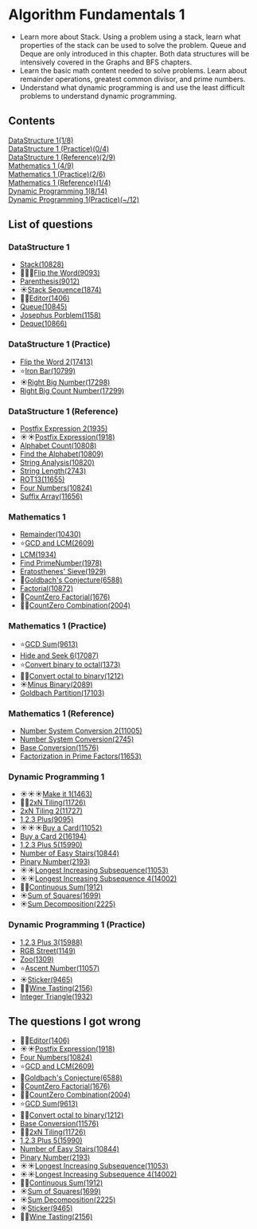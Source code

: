 Algorithm Fundamentals 1
=================

- Learn more about Stack. Using a problem using a stack, learn what properties of the stack can be used to solve the problem. Queue and Deque are only introduced in this chapter. Both data structures will be intensively covered in the Graphs and BFS chapters.
- Learn the basic math content needed to solve problems. Learn about remainder operations, greatest common divisor, and prime numbers.
- Understand what dynamic programming is and use the least difficult problems to understand dynamic programming.

Contents
-----------------

[DataStructure 1(1/8)](#datastructure-1)   
[DataStructure 1 (Practice)(0/4)](#datastructure-1-practice)   
[DataStructure 1 (Reference)(2/9)](#datastructure-1-reference)   
[Mathematics 1 (4/9)](#mathematics-1)   
[Mathematics 1 (Practice)(2/6)](#mathematics-1-practice)   
[Mathematics 1 (Reference)(1/4)](#mathematics-1-reference)   
[Dynamic Programming 1(8/14)](#dynamic-programming-1)   
[Dynamic Programming 1(Practice)(~/12)](#dynamic-programming-1-practice) 

List of questions
------------

### DataStructure 1

- [Stack(10828)](https://github.com/yoru4890/coding_test/blob/main/baekjoon/algorithm_fundamentals_1/10828.md)
- 🌟🌟🌟[Flip the Word(9093)](https://github.com/yoru4890/coding_test/blob/main/baekjoon/algorithm_fundamentals_1/9093.md)
- [Parenthesis(9012)](https://github.com/yoru4890/coding_test/blob/main/baekjoon/algorithm_fundamentals_1/9012.md)
- ☀️[Stack Sequence(1874)](https://github.com/yoru4890/coding_test/blob/main/baekjoon/algorithm_fundamentals_1/1874.md)
- 🌟🌟[Editor(1406)](https://github.com/yoru4890/coding_test/blob/main/baekjoon/algorithm_fundamentals_1/1406.md)
- [Queue(10845)](https://github.com/yoru4890/coding_test/blob/main/baekjoon/algorithm_fundamentals_1/10845.md)
- [Josephus Porblem(1158)](https://github.com/yoru4890/coding_test/blob/main/baekjoon/algorithm_fundamentals_1/1158.md)
- [Deque(10866)](https://github.com/yoru4890/coding_test/blob/main/baekjoon/algorithm_fundamentals_1/10866.md)

### DataStructure 1 (Practice)

- [Flip the Word 2(17413)](https://github.com/yoru4890/coding_test/blob/main/baekjoon/algorithm_fundamentals_1/17413.md)
- ⭐[Iron Bar(10799)](https://github.com/yoru4890/coding_test/blob/main/baekjoon/algorithm_fundamentals_1/10799.md)
- ☀️[Right Big Number(17298)](https://github.com/yoru4890/coding_test/blob/main/baekjoon/algorithm_fundamentals_1/17298.md)
- [Right Big Count Number(17299)](https://github.com/yoru4890/coding_test/blob/main/baekjoon/algorithm_fundamentals_1/17299.md)

### DataStructure 1 (Reference)

- [Postfix Expression 2(1935)](https://github.com/yoru4890/coding_test/blob/main/baekjoon/algorithm_fundamentals_1/1935.md)
- ☀️☀️[Postfix Expression(1918)](https://github.com/yoru4890/coding_test/blob/main/baekjoon/algorithm_fundamentals_1/1918.md)
- [Alphabet Count(10808)](https://github.com/yoru4890/coding_test/blob/main/baekjoon/algorithm_fundamentals_1/10808.md)
- [Find the Alphabet(10809)](https://github.com/yoru4890/coding_test/blob/main/baekjoon/algorithm_fundamentals_1/10809.md)
- [String Analysis(10820)](https://github.com/yoru4890/coding_test/blob/main/baekjoon/algorithm_fundamentals_1/10820.md)
- [String Length(2743)](https://github.com/yoru4890/coding_test/blob/main/baekjoon/algorithm_fundamentals_1/2743.md)
- [ROT13(11655)](https://github.com/yoru4890/coding_test/blob/main/baekjoon/algorithm_fundamentals_1/11655.md)
- [Four Numbers(10824)](https://github.com/yoru4890/coding_test/blob/main/baekjoon/algorithm_fundamentals_1/10824.md)
- [Suffix Array(11656)](https://github.com/yoru4890/coding_test/blob/main/baekjoon/algorithm_fundamentals_1/11656.md)

### Mathematics 1

- [Remainder(10430)](https://github.com/yoru4890/coding_test/blob/main/baekjoon/algorithm_fundamentals_1/10430.md)
- ⭐[GCD and LCM(2609)](https://github.com/yoru4890/coding_test/blob/main/baekjoon/algorithm_fundamentals_1/2609.md)
- [LCM(1934)](https://github.com/yoru4890/coding_test/blob/main/baekjoon/algorithm_fundamentals_1/1934.md)
- [Find PrimeNumber(1978)](https://github.com/yoru4890/coding_test/blob/main/baekjoon/algorithm_fundamentals_1/1978.md)
- [Eratosthenes' Sieve(1929)](https://github.com/yoru4890/coding_test/blob/main/baekjoon/algorithm_fundamentals_1/1929.md)
- 🌟[Goldbach's Conjecture(6588)](https://github.com/yoru4890/coding_test/blob/main/baekjoon/algorithm_fundamentals_1/6588.md)
- [Factorial(10872)](https://github.com/yoru4890/coding_test/blob/main/baekjoon/algorithm_fundamentals_1/10872.md)
- 🌟[CountZero Factorial(1676)](https://github.com/yoru4890/coding_test/blob/main/baekjoon/algorithm_fundamentals_1/1676.md)
- 🌟🌟[CountZero Combination(2004)](https://github.com/yoru4890/coding_test/blob/main/baekjoon/algorithm_fundamentals_1/2004.md)

### Mathematics 1 (Practice)

- ⭐[GCD Sum(9613)](https://github.com/yoru4890/coding_test/blob/main/baekjoon/algorithm_fundamentals_1/9613.md)
- [Hide and Seek 6(17087)](https://github.com/yoru4890/coding_test/blob/main/baekjoon/algorithm_fundamentals_1/17087.md)
- ⭐[Convert binary to octal(1373)](https://github.com/yoru4890/coding_test/blob/main/baekjoon/algorithm_fundamentals_1/1373.md)
- 🌟🌟[Convert octal to binary(1212)](https://github.com/yoru4890/coding_test/blob/main/baekjoon/algorithm_fundamentals_1/1212.md)
- ☀️[Minus Binary(2089)](https://github.com/yoru4890/coding_test/blob/main/baekjoon/algorithm_fundamentals_1/2089.md)
- [Goldbach Partition(17103)](https://github.com/yoru4890/coding_test/blob/main/baekjoon/algorithm_fundamentals_1/17103.md)

### Mathematics 1 (Reference)

- [Number System Conversion 2(11005)](https://github.com/yoru4890/coding_test/blob/main/baekjoon/algorithm_fundamentals_1/11005.md)
- [Number System Conversion(2745)](https://github.com/yoru4890/coding_test/blob/main/baekjoon/algorithm_fundamentals_1/2745.md)
- [Base Conversion(11576)](https://github.com/yoru4890/coding_test/blob/main/baekjoon/algorithm_fundamentals_1/11576.md)
- [Factorization in Prime Factors(11653)](https://github.com/yoru4890/coding_test/blob/main/baekjoon/algorithm_fundamentals_1/11653.md)

### Dynamic Programming 1

- ☀️☀️☀️[Make it 1(1463)](https://github.com/yoru4890/coding_test/blob/main/baekjoon/algorithm_fundamentals_1/1463.md)
- 🌟🌟[2xN Tiling(11726)](https://github.com/yoru4890/coding_test/blob/main/baekjoon/algorithm_fundamentals_1/11726.md)
- [2xN Tiling 2(11727)](https://github.com/yoru4890/coding_test/blob/main/baekjoon/algorithm_fundamentals_1/11727.md)
- [1,2,3 Plus(9095)](https://github.com/yoru4890/coding_test/blob/main/baekjoon/algorithm_fundamentals_1/9095.md)
- ☀️☀️☀️[Buy a Card(11052)](https://github.com/yoru4890/coding_test/blob/main/baekjoon/algorithm_fundamentals_1/11052.md)
- [Buy a Card 2(16194)](https://github.com/yoru4890/coding_test/blob/main/baekjoon/algorithm_fundamentals_1/16194.md)
- [1,2,3 Plus 5(15990)](https://github.com/yoru4890/coding_test/blob/main/baekjoon/algorithm_fundamentals_1/15990.md)
- [Number of Easy Stairs(10844)](https://github.com/yoru4890/coding_test/blob/main/baekjoon/algorithm_fundamentals_1/10844.md)
- [Pinary Number(2193)](https://github.com/yoru4890/coding_test/blob/main/baekjoon/algorithm_fundamentals_1/2193.md)
- ☀️☀️[Longest Increasing Subsequence(11053)](https://github.com/yoru4890/coding_test/blob/main/baekjoon/algorithm_fundamentals_1/11053.md)
- ☀️☀️[Longest Increasing Subsequence 4(14002)](https://github.com/yoru4890/coding_test/blob/main/baekjoon/algorithm_fundamentals_1/14002.md)
- 🌟🌟[Continuous Sum(1912)](https://github.com/yoru4890/coding_test/blob/main/baekjoon/algorithm_fundamentals_1/1912.md)
- ☀️[Sum of Squares(1699)](https://github.com/yoru4890/coding_test/blob/main/baekjoon/algorithm_fundamentals_1/1699.md)
- ☀️[Sum Decomposition(2225)](https://github.com/yoru4890/coding_test/blob/main/baekjoon/algorithm_fundamentals_1/2225.md)

### Dynamic Programming 1 (Practice)

- [1,2,3 Plus 3(15988)](https://github.com/yoru4890/coding_test/blob/main/baekjoon/algorithm_fundamentals_1/15988.md)
- [RGB Street(1149)](https://github.com/yoru4890/coding_test/blob/main/baekjoon/algorithm_fundamentals_1/1149.md)
- [Zoo(1309)](https://github.com/yoru4890/coding_test/blob/main/baekjoon/algorithm_fundamentals_1/1309.md)
- ⭐[Ascent Number(11057)](https://github.com/yoru4890/coding_test/blob/main/baekjoon/algorithm_fundamentals_1/11057.md)
- ☀️[Sticker(9465)](https://github.com/yoru4890/coding_test/blob/main/baekjoon/algorithm_fundamentals_1/9465.md)
- 🌟🌟[Wine Tasting(2156)](https://github.com/yoru4890/coding_test/blob/main/baekjoon/algorithm_fundamentals_1/2156.md)
- [Integer Triangle(1932)](https://github.com/yoru4890/coding_test/blob/main/baekjoon/algorithm_fundamentals_1/1932.md)

The questions I got wrong
-------------
- 🌟🌟[Editor(1406)](https://github.com/yoru4890/coding_test/blob/main/baekjoon/algorithm_fundamentals_1/1406.md)
- ☀️☀️[Postfix Expression(1918)](https://github.com/yoru4890/coding_test/blob/main/baekjoon/algorithm_fundamentals_1/1918.md)
- [Four Numbers(10824)](https://github.com/yoru4890/coding_test/blob/main/baekjoon/algorithm_fundamentals_1/10824.md)
- ⭐[GCD and LCM(2609)](https://github.com/yoru4890/coding_test/blob/main/baekjoon/algorithm_fundamentals_1/2609.md)
- 🌟[Goldbach's Conjecture(6588)](https://github.com/yoru4890/coding_test/blob/main/baekjoon/algorithm_fundamentals_1/6588.md)
- 🌟[CountZero Factorial(1676)](https://github.com/yoru4890/coding_test/blob/main/baekjoon/algorithm_fundamentals_1/1676.md)
- 🌟🌟[CountZero Combination(2004)](https://github.com/yoru4890/coding_test/blob/main/baekjoon/algorithm_fundamentals_1/2004.md)
- ⭐[GCD Sum(9613)](https://github.com/yoru4890/coding_test/blob/main/baekjoon/algorithm_fundamentals_1/9613.md)
- 🌟🌟[Convert octal to binary(1212)](https://github.com/yoru4890/coding_test/blob/main/baekjoon/algorithm_fundamentals_1/1212.md)
- [Base Conversion(11576)](https://github.com/yoru4890/coding_test/blob/main/baekjoon/algorithm_fundamentals_1/11576.md)
- 🌟🌟[2xN Tiling(11726)](https://github.com/yoru4890/coding_test/blob/main/baekjoon/algorithm_fundamentals_1/11726.md)
- [1,2,3 Plus 5(15990)](https://github.com/yoru4890/coding_test/blob/main/baekjoon/algorithm_fundamentals_1/15990.md)
- [Number of Easy Stairs(10844)](https://github.com/yoru4890/coding_test/blob/main/baekjoon/algorithm_fundamentals_1/10844.md)
- [Pinary Number(2193)](https://github.com/yoru4890/coding_test/blob/main/baekjoon/algorithm_fundamentals_1/2193.md)
- ☀️☀️[Longest Increasing Subsequence(11053)](https://github.com/yoru4890/coding_test/blob/main/baekjoon/algorithm_fundamentals_1/11053.md)
- ☀️☀️[Longest Increasing Subsequence 4(14002)](https://github.com/yoru4890/coding_test/blob/main/baekjoon/algorithm_fundamentals_1/14002.md)
- 🌟🌟[Continuous Sum(1912)](https://github.com/yoru4890/coding_test/blob/main/baekjoon/algorithm_fundamentals_1/1912.md)
- ☀️[Sum of Squares(1699)](https://github.com/yoru4890/coding_test/blob/main/baekjoon/algorithm_fundamentals_1/1699.md)
- ☀️[Sum Decomposition(2225)](https://github.com/yoru4890/coding_test/blob/main/baekjoon/algorithm_fundamentals_1/2225.md)
- ☀️[Sticker(9465)](https://github.com/yoru4890/coding_test/blob/main/baekjoon/algorithm_fundamentals_1/9465.md)
- 🌟🌟[Wine Tasting(2156)](https://github.com/yoru4890/coding_test/blob/main/baekjoon/algorithm_fundamentals_1/2156.md)

